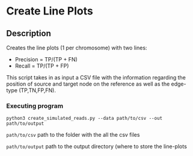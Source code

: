 # Create Line Plots

## Description
Creates the line plots (1 per chromosome) with two lines: 
 * Precision = TP/(TP + FN)
 * Recall = TP/(TP + FP)

This script takes in as input a CSV file with the information regarding the position of source and target node on the reference as well as the edge-type (TP,TN,FP,FN).

### Executing program
```python3 create_simulated_reads.py --data path/to/csv --out path/to/output```

```path/to/csv``` path to the folder with the all the csv files

```path/to/output``` path to the output directory (where to store the line-plots

